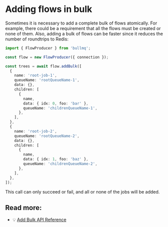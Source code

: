 # Adding flows in bulk

Sometimes it is necessary to add a complete bulk of flows atomically. For example, there could be a requirement that all the flows must be created or none of them. Also, adding a bulk of flows can be faster since it reduces the number of roundtrips to Redis:

```typescript
import { FlowProducer } from 'bullmq';

const flow = new FlowProducer({ connection });

const trees = await flow.addBulk([
  {
    name: 'root-job-1',
    queueName: 'rootQueueName-1',
    data: {},
    children: [
      {
        name,
        data: { idx: 0, foo: 'bar' },
        queueName: 'childrenQueueName-1',
      },
    ],
  },
  {
    name: 'root-job-2',
    queueName: 'rootQueueName-2',
    data: {},
    children: [
      {
        name,
        data: { idx: 1, foo: 'baz' },
        queueName: 'childrenQueueName-2',
      },
    ],
  },
]);
```

This call can only succeed or fail, and all or none of the jobs will be added.

## Read more:

- 💡 [Add Bulk API Reference](https://api.docs.bullmq.io/classes/FlowProducer.html#addBulk)
